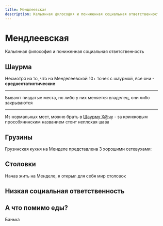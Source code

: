 ```yaml
---
title: Мендлеевская 
description: Кальянная философия и пониженная социальная ответственность
---
```


<img-bg src="/images/food/mendel/mendel.png" alt="Мендеевская" :opacity="0.5">
  <div class="py-5 md:py-14">
    <h1>Мендлеевская</h1>
    <p class="text-center text-gray-500">Кальянная философия и пониженная социальная ответственность</p>
  </div>
</img-bg>

<!-- region: Shawarma -->


<h2 class="text-center">Шаурма</h2>

<div class="card">

<div class="flex items-center space-x-2">

<div>

Несмотря на то, что на Менделеевской 10+ точек с шаурмой, все они - **среднестатистические**

</div>

<img-inline-block src="/images/food/mendel/average-shawarma-fan.png" alt="Типичный отзыв о шаве" :show-caption="true" ></img-inline-block>

</div>

---

<div class="flex space-x-2">

<div>
  <p>Бывают пиздатые места, но либо у них меняется владелец, они либо закрываются </p>
  <img-inline-block src="/images/food/mendel/closed-shawarma.png" alt="Вот тут топ-шава была, но увы" :show-caption="true" ></img-inline-block>
</div>

<img-inline-block class=" self-start" src="/images/food/mendel/gastronomic-crime.png" alt="Гастрономическое преступление" :show-caption="true" ></img-inline-block>

</div>

---

Из нормальных мест, можно брать в [Шаурму Х@чу](https://depomoscow.ru/corners/shaurmu-h-chu/) - за кринжовым
прособянинским названием стоит неплохая шава

<img-swiper >
  <img-block src="/images/food/mendel/sobyanins-shava.png" alt="Дневник Хача и Собянин"  ></img-block>
</img-swiper>


</div>

<!-- endregion -->

<!-- region: Грузины -->

<h2 class="text-center">Грузины</h2>

<div class="card">

Грузинская кухня на Менделе представлена 3 хорошими сетевухами:

<img-swiper>
  <img-block  src="/images/food/mendel/chito-ra.png" alt="Самые дешевые хинкали - 55 руб. за штуку"></img-block>
  <img-block  src="/images/food/mendel/batoni.png" alt="18 видов хачапури"></img-block>
  <img-block  src="/images/food/mendel/jonjoly.jpg" alt="Просто норм рест: цены средние, есть обеды, но обслуживание бывает медленным"></img-block>

</img-swiper>







</div>

<!-- endregion -->



<!-- region: Stolovki -->

<h2 class="text-center">Столовки</h2>

<div class="card">

Начав жить на Менделе, я открыл для себя мир столовок



</div>

<!-- endregion -->


<!-- region: Low life -->

<h2 class="text-center">Низкая социальная ответственность</h2>

<div class="card">



</div>

<!-- endregion -->

<!-- region: Other -->

<h2 class="text-center">А что помимо еды?</h2>

<div class="card">

Банька

</div>

<!-- endregion -->
